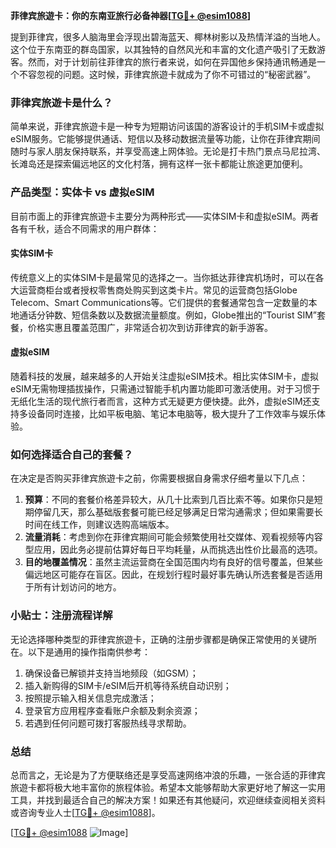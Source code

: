 **菲律宾旅遊卡：你的东南亚旅行必备神器[[TG💪+ @esim1088](https://t.me/s/esim1088)]**

提到菲律宾，很多人脑海里会浮现出碧海蓝天、椰林树影以及热情洋溢的当地人。这个位于东南亚的群岛国家，以其独特的自然风光和丰富的文化遗产吸引了无数游客。然而，对于计划前往菲律宾的旅行者来说，如何在异国他乡保持通讯畅通是一个不容忽视的问题。这时候，菲律宾旅遊卡就成为了你不可错过的“秘密武器”。

### 菲律宾旅遊卡是什么？

简单来说，菲律宾旅遊卡是一种专为短期访问该国的游客设计的手机SIM卡或虚拟eSIM服务。它能够提供通话、短信以及移动数据流量等功能，让你在菲律宾期间随时与家人朋友保持联系，并享受高速上网体验。无论是打卡热门景点马尼拉湾、长滩岛还是探索偏远地区的文化村落，拥有这样一张卡都能让旅途更加便利。

### 产品类型：实体卡 vs 虚拟eSIM

目前市面上的菲律宾旅遊卡主要分为两种形式——实体SIM卡和虚拟eSIM。两者各有千秋，适合不同需求的用户群体：

#### 实体SIM卡
传统意义上的实体SIM卡是最常见的选择之一。当你抵达菲律宾机场时，可以在各大运营商柜台或者授权零售商处购买到这类卡片。常见的运营商包括Globe Telecom、Smart Communications等。它们提供的套餐通常包含一定数量的本地通话分钟数、短信条数以及数据流量额度。例如，Globe推出的“Tourist SIM”套餐，价格实惠且覆盖范围广，非常适合初次到访菲律宾的新手游客。

#### 虚拟eSIM
随着科技的发展，越来越多的人开始关注虚拟eSIM技术。相比实体SIM卡，虚拟eSIM无需物理插拔操作，只需通过智能手机内置功能即可激活使用。对于习惯于无纸化生活的现代旅行者而言，这种方式无疑更方便快捷。此外，虚拟eSIM还支持多设备同时连接，比如平板电脑、笔记本电脑等，极大提升了工作效率与娱乐体验。

### 如何选择适合自己的套餐？

在决定是否购买菲律宾旅遊卡之前，你需要根据自身需求仔细考量以下几点：

1. **预算**：不同的套餐价格差异较大，从几十比索到几百比索不等。如果你只是短期停留几天，那么基础版套餐可能已经足够满足日常沟通需求；但如果需要长时间在线工作，则建议选购高端版本。
2. **流量消耗**：考虑到你在菲律宾期间可能会频繁使用社交媒体、观看视频等内容型应用，因此务必提前估算好每日平均耗量，从而挑选出性价比最高的选项。
3. **目的地覆盖情况**：虽然主流运营商在全国范围内均有良好的信号覆盖，但某些偏远地区可能存在盲区。因此，在规划行程时最好事先确认所选套餐是否适用于所有计划访问的地方。

### 小贴士：注册流程详解

无论选择哪种类型的菲律宾旅遊卡，正确的注册步骤都是确保正常使用的关键所在。以下是通用的操作指南供参考：

1. 确保设备已解锁并支持当地频段（如GSM）；
2. 插入新购得的SIM卡/eSIM后开机等待系统自动识别；
3. 按照提示输入相关信息完成激活；
4. 登录官方应用程序查看账户余额及剩余资源；
5. 若遇到任何问题可拨打客服热线寻求帮助。

### 总结

总而言之，无论是为了方便联络还是享受高速网络冲浪的乐趣，一张合适的菲律宾旅遊卡都将极大地丰富你的旅程体验。希望本文能够帮助大家更好地了解这一实用工具，并找到最适合自己的解决方案！如果还有其他疑问，欢迎继续查阅相关资料或咨询专业人士[[TG💪+ @esim1088](https://t.me/s/esim1088)]。

[[TG💪+ @esim1088](https://t.me/s/esim1088) ![Image](https://i.postimg.cc/4NQfJmqS/Snipaste-2025-05-13-00-14-12.png)]